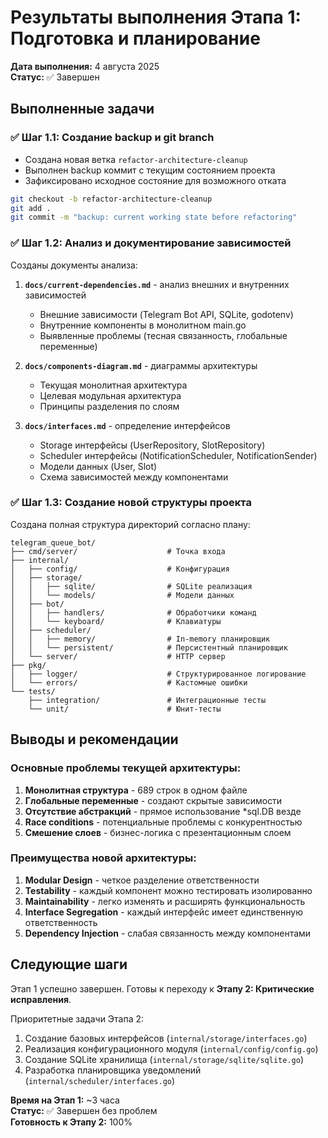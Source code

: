 # Результаты выполнения Этапа 1: Подготовка и планирование

**Дата выполнения:** 4 августа 2025  
**Статус:** ✅ Завершен  

## Выполненные задачи

### ✅ Шаг 1.1: Создание backup и git branch

- Создана новая ветка `refactor-architecture-cleanup`
- Выполнен backup коммит с текущим состоянием проекта
- Зафиксировано исходное состояние для возможного отката

```bash
git checkout -b refactor-architecture-cleanup
git add .
git commit -m "backup: current working state before refactoring"
```

### ✅ Шаг 1.2: Анализ и документирование зависимостей

Созданы документы анализа:

1. **`docs/current-dependencies.md`** - анализ внешних и внутренних зависимостей
   - Внешние зависимости (Telegram Bot API, SQLite, godotenv)
   - Внутренние компоненты в монолитном main.go
   - Выявленные проблемы (тесная связанность, глобальные переменные)

2. **`docs/components-diagram.md`** - диаграммы архитектуры
   - Текущая монолитная архитектура
   - Целевая модульная архитектура
   - Принципы разделения по слоям

3. **`docs/interfaces.md`** - определение интерфейсов
   - Storage интерфейсы (UserRepository, SlotRepository)
   - Scheduler интерфейсы (NotificationScheduler, NotificationSender)
   - Модели данных (User, Slot)
   - Схема зависимостей между компонентами

### ✅ Шаг 1.3: Создание новой структуры проекта

Создана полная структура директорий согласно плану:

```
telegram_queue_bot/
├── cmd/server/                    # Точка входа
├── internal/
│   ├── config/                    # Конфигурация
│   ├── storage/
│   │   ├── sqlite/                # SQLite реализация
│   │   └── models/                # Модели данных
│   ├── bot/
│   │   ├── handlers/              # Обработчики команд
│   │   └── keyboard/              # Клавиатуры
│   ├── scheduler/
│   │   ├── memory/                # In-memory планировщик
│   │   └── persistent/            # Персистентный планировщик
│   └── server/                    # HTTP сервер
├── pkg/
│   ├── logger/                    # Структурированное логирование
│   └── errors/                    # Кастомные ошибки
└── tests/
    ├── integration/               # Интеграционные тесты
    └── unit/                      # Юнит-тесты
```

## Выводы и рекомендации

### Основные проблемы текущей архитектуры:

1. **Монолитная структура** - 689 строк в одном файле
2. **Глобальные переменные** - создают скрытые зависимости
3. **Отсутствие абстракций** - прямое использование *sql.DB везде
4. **Race conditions** - потенциальные проблемы с конкурентностью
5. **Смешение слоев** - бизнес-логика с презентационным слоем

### Преимущества новой архитектуры:

1. **Modular Design** - четкое разделение ответственности
2. **Testability** - каждый компонент можно тестировать изолированно
3. **Maintainability** - легко изменять и расширять функциональность
4. **Interface Segregation** - каждый интерфейс имеет единственную ответственность
5. **Dependency Injection** - слабая связанность между компонентами

## Следующие шаги

Этап 1 успешно завершен. Готовы к переходу к **Этапу 2: Критические исправления**.

Приоритетные задачи Этапа 2:
1. Создание базовых интерфейсов (`internal/storage/interfaces.go`)
2. Реализация конфигурационного модуля (`internal/config/config.go`)
3. Создание SQLite хранилища (`internal/storage/sqlite/sqlite.go`)
4. Разработка планировщика уведомлений (`internal/scheduler/interfaces.go`)

**Время на Этап 1:** ~3 часа  
**Статус:** ✅ Завершен без проблем  
**Готовность к Этапу 2:** 100%
